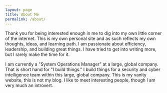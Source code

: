 ```yaml
---
layout: page
title: About Me
permalink: /about/
---
```


Thank you for being interested enough in me to dig into my own little corner of the internet. This is my own personal site and as such reflects my own thoughts, ideas, and learning path. I am passionate about efficiency, leadership, and building great things. I have tried to get into writing more, but I rarely make the time for it.

I am currently a "System Operations Manager" at a large, global company. That is short hand for "I build things." I build things for a security and cyber intelligence team within this large, global company. This is my vanity website, this is not my blog. I like to meet interesting people, though I am very much an introvert.
